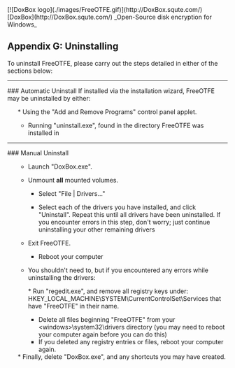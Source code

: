 

<meta content="text/html; charset=UTF-8" http-equiv="Content-Type">
<meta name="keywords" content="disk encryption, security, transparent, AES, OTFE, plausible deniability, virtual drive, Linux, MS Windows, portable, USB drive, partition">
<meta name="description" content="DoxBox: An Open-Source 'on-the-fly' transparent disk encryption program for PCs. Using this software, you can create one or more &quot;virtual disks&quot; on your PC - anything written to these disks is automatically, and securely, encrypted before being stored on your computers hard drive.">

<meta name="author" content="Sarah Dean">
<meta name="copyright" content="Copyright 2004, 2005, 2006, 2007, 2008 Sarah Dean">
<meta name="ROBOTS" content="ALL">

<TITLE>Appendix G: Uninstalling</TITLE>

<link href="./styles_common.css" rel="stylesheet" type="text/css">

<link rev="made" href="mailto:sdean12@sdean12.org">
<link rel="shortcut icon" href="./images/favicon.ico" type="image/x-icon">

<SPAN CLASS="master_link">
[![DoxBox logo](./images/FreeOTFE.gif)](http://DoxBox.squte.com/)
[DoxBox](http://DoxBox.squte.com/)
</SPAN>
<SPAN CLASS="master_title">
_Open-Source disk encryption for Windows_
</SPAN>

      
            
## Appendix G: Uninstalling

To uninstall FreeOTFE, please carry out the steps detailed in either of the sections below:

* * * 
<A NAME="level_3_heading_1">
### Automatic Uninstall
</A>
If installed via the installation wizard, FreeOTFE may be uninstalled by either:

<OL>
  * Using the "Add and Remove Programs" control panel applet.

  * Running "uninstall.exe", found in the directory FreeOTFE was installed in

</OL>

* * * 
<A NAME="level_3_heading_2">
### Manual Uninstall
</A>

<OL>

  * Launch "DoxBox.exe".
* Unmount **all** mounted volumes.

  * Select "File | Drivers..."

  * Select each of the
drivers you have installed, and click "Uninstall". Repeat this until
all drivers have been uninstalled. If you encounter errors in this
step, don't worry; just continue uninstalling your other remaining
drivers
* Exit FreeOTFE.

  * Reboot your computer
* You shouldn't need to, but if you encountered any errors while uninstalling the drivers:
<OL>
  * Run
"regedit.exe", and remove all registry keys under:
HKEY_LOCAL_MACHINE\SYSTEM\CurrentControlSet\Services
that have "FreeOTFE" in their name.

  * Delete all files beginning "FreeOTFE" from your
&lt;windows&gt;\system32\drivers directory (you may need to reboot your
computer again before you can do this)
  * If you deleted any registry entries or files, reboot your computer again.

</OL>
  * Finally, delete "DoxBox.exe", and any shortcuts you may have created.
</OL>



